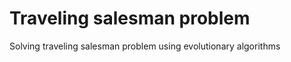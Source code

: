Traveling salesman problem
====================

Solving traveling salesman problem using evolutionary algorithms
